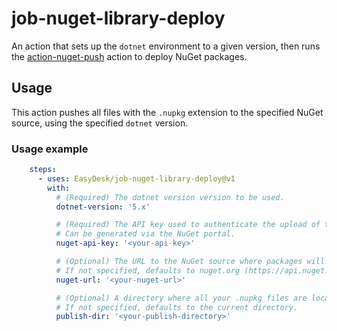 # job-nuget-library-deploy
An action that sets up the `dotnet` environment to a given version, then runs the [action-nuget-push](https://github.com/EasyDesk/action-nuget-push) action to deploy NuGet packages.

## Usage
This action pushes all files with the `.nupkg` extension to the specified NuGet source, using the specified `dotnet` version.

### Usage example
```yaml
    steps:
      - uses: EasyDesk/job-nuget-library-deploy@v1
        with:
          # (Required) The dotnet version version to be used.
          dotnet-version: '5.x'

          # (Required) The API key used to authenticate the upload of the package.
          # Can be generated via the NuGet portal.
          nuget-api-key: '<your-api-key>'

          # (Optional) The URL to the NuGet source where packages will be uploaded.
          # If not specified, defaults to nuget.org (https://api.nuget.org/v3/index.json).
          nuget-url: '<your-nuget-url>'

          # (Optional) A directory where all your .nupkg files are located.
          # If not specified, defaults to the current directory.
          publish-dir: '<your-publish-directory>'
```